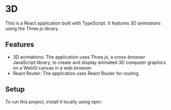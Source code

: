 # 3D

This is a React application built with TypeScript. It features 3D animations using the Three.js library.

## Features

- 3D animations: The application uses Three.js, a cross-browser JavaScript library, to create and display animated 3D computer graphics on a WebGl canvas in a web browser.
- React Router: The application uses React Router for routing.

## Setup

To run this project, install it locally using npm:
